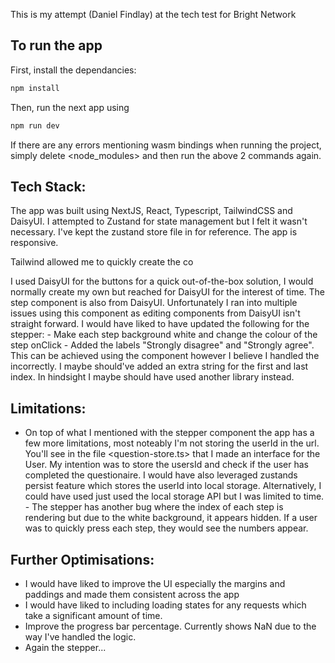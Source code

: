 This is my attempt (Daniel Findlay) at the tech test for Bright Network

## To run the app

First, install the dependancies:

```bash
npm install
```

Then, run the next app using

```bash
npm run dev
```

If there are any errors mentioning wasm bindings when running the project, simply delete <node_modules> and <next> then run the above 2 commands again.

## Tech Stack:

The app was built using NextJS, React, Typescript, TailwindCSS and DaisyUI. I attempted to Zustand for state management but I felt it wasn't necessary. I've kept the zustand store file in for reference. The app is responsive.

Tailwind allowed me to quickly create the co

I used DaisyUI for the buttons for a quick out-of-the-box solution, I would normally create my own but reached for DaisyUI for the interest of time. The step component is also from DaisyUI. Unfortunately I ran into multiple issues using this component as editing components from DaisyUI isn't straight forward. I would have liked to have updated the following for the stepper: - Make each step background white and change the colour of the step onClick - Added the labels "Strongly disagree" and "Strongly agree". This can be achieved using the component however I believe I handled the <answerArray> incorrectly. I maybe should've added an extra string for the first and last index. In hindsight I maybe should have used another library instead.

## Limitations:

- On top of what I mentioned with the stepper component the app has a few more limitations, most noteably I'm not storing the userId in the url. You'll see in the file <question-store.ts> that I made an interface for the User. My intention was to store the usersId and check if the user has completed the questionaire. I would have also leveraged zustands persist feature which stores the userId into local storage. Alternatively, I could have used just used the local storage API but I was limited to time. - The stepper has another bug where the index of each step is rendering but due to the white background, it appears hidden. If a user was to quickly press each step, they would see the numbers appear.

## Further Optimisations:

- I would have liked to improve the UI especially the margins and paddings and made them consistent across the app
- I would have liked to including loading states for any requests which take a significant amount of time.
- Improve the progress bar percentage. Currently shows NaN due to the way I've handled the logic.
- Again the stepper...
